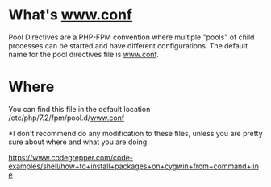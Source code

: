 # What's www.conf

Pool Directives are a PHP-FPM convention where multiple "pools" 
of child processes can be started and have different configurations. 
The default name for the pool directives file is www.conf.

# Where
You can find this file in the default location
/etc/php/7.2/fpm/pool.d/www.conf

*I don't recommend do any modification to these files, 
unless you are pretty sure about where and what you are doing.

https://www.codegrepper.com/code-examples/shell/how+to+install+packages+on+cygwin+from+command+line